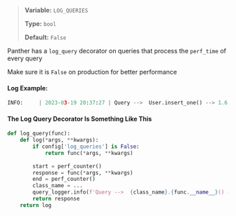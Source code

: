 > <b>Variable:</b> `LOG_QUERIES` 
> 
> <b>Type:</b> `bool` 
> 
> <b>Default:</b> `False`

Panther has a `log_query` decorator on queries that process the `perf_time` of every query

Make sure it is `False` on production for better performance

#### Log Example:

```python
INFO:     | 2023-03-19 20:37:27 | Query -->  User.insert_one() --> 1.6 ms
```

#### The Log Query Decorator Is Something Like This

```python
def log_query(func):
    def log(*args, **kwargs):
        if config['log_queries'] is False:
            return func(*args, **kwargs)
        
        start = perf_counter()
        response = func(*args, **kwargs)
        end = perf_counter()
        class_name = ...
        query_logger.info(f'Query -->  {class_name}.{func.__name__}() --> {(end - start) * 1_000:.2} ms')
        return response
    return log
```
